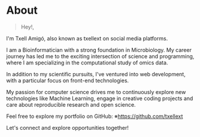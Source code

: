 # About

> Hey!,

I'm Txell Amigó, also known as txellext on social media platforms. 

I am a Bioinformatician with a strong foundation in Microbiology. My career journey has led me to the exciting intersection of science and programming, where I am specializing in the computational study of omics data.
 
In addition to my scientific pursuits, I've ventured into web development, with a particular focus on front-end technologies. 

My passion for computer science drives me to continuously explore new technologies like Machine Learning, engage in creative coding projects and care about reproducible research and open science. 

Feel free to explore my portfolio on GitHub:
※https://github.com/txellext

Let's connect and explore opportunities together!
